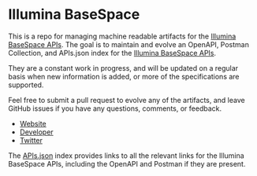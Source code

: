 # Illumina BaseSpaceThis is a repo for managing machine readable artifacts for the [Illumina BaseSpace APIs](http://basespace.illumina.com/). The goal is to maintain and evolve an OpenAPI, Postman Collection, and APIs.json index for the [Illumina BaseSpace APIs](http://basespace.illumina.com/).They are a constant work in progress, and will be updated on a regular basis when new information is added, or more of the specifications are supported.Feel free to submit a pull request to evolve any of the artifacts, and leave GitHub issues if you have any questions, comments, or feedback.- [Website](http://basespace.illumina.com/)- [Developer](http://basespace.illumina.com/)- [Twitter](https://twitter.com/basespace)The [APIs.json](https://github.com/api-evangelist/illumina-basespace/blob/master/apis.json) index provides links to all the relevant links for the Illumina BaseSpace APIs, including the OpenAPI and Postman if they are present.